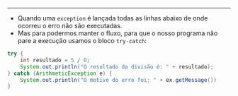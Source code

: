 ___
- Quando uma `exception` é lançada todas as linhas abaixo de onde ocorreu o erro não são executadas.
- Mas para podermos manter o fluxo, para que o nosso programa não pare a execução usamos o bloco `try-catch`:
```java
try {
	int resultado = 5 / 0;
	System.out.println("O resultado da divisão é: " + resultado);
} catch (ArithmeticException e) {
	System.out.println("O motivo do erro foi: " + ex.getMessage())
}
```